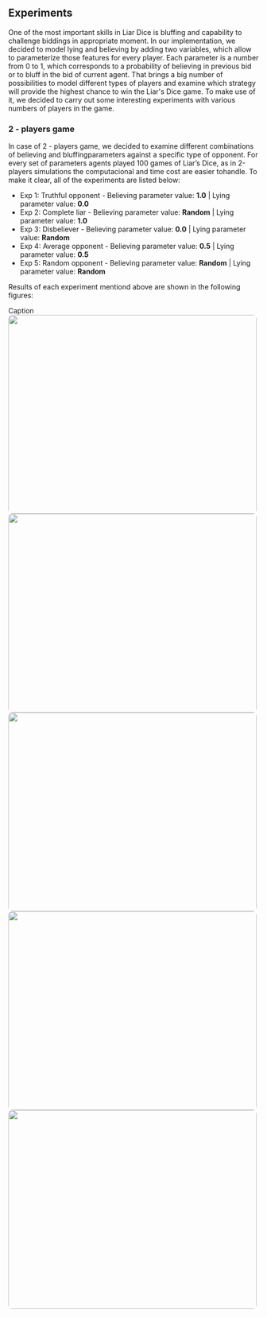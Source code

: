 <div id="experiments"></div>

## Experiments
One of the most important skills in Liar Dice is bluffing and capability to challenge biddings in appropriate moment. In our implementation, we decided to model lying and believing by adding two variables, which allow to parameterize those features for every player. Each parameter is a number from 0 to 1, which corresponds to a probability of believing in previous bid or to bluff in the bid of current agent. That brings a big number of possibilities to model different types of players and examine which strategy will provide the highest chance to win the Liar's Dice game. To make use of it, we decided to carry out some interesting experiments with various numbers of players in the game.

### 2 - players game

In case of 2 - players game, we decided to examine different combinations of believing and bluffingparameters  against  a  specific  type  of  opponent.   For  every  set  of  parameters  agents  played  100 games  of  Liar’s  Dice,  as  in  2-players  simulations  the  computacional  and  time  cost  are  easier  tohandle.  To make it clear, all of the experiments are listed below:

<ul>
  <li>Exp 1: Truthful opponent - Believing parameter value: <b>1.0</b> | Lying parameter value: <b>0.0</b> </li>
  <li>Exp 2: Complete liar - Believing parameter value: <b>Random</b> | Lying parameter value: <b>1.0</b></li>
  <li>Exp 3: Disbeliever - Believing parameter value: <b>0.0</b> | Lying parameter value: <b>Random</b></li>
  <li>Exp 4: Average opponent - Believing parameter value: <b>0.5</b> | Lying parameter value: <b>0.5</b></li>
  <li>Exp 5: Random opponent - Believing parameter value: <b>Random</b> | Lying parameter value: <b>Random</b></li>
</ul>

Results of each experiment mentiond above are shown in the following figures:

<div class="row">
    <div class="column">
      <div>
        Caption
        <img src={WebInterface/public/Thruthful_Opponent_1.png} width="500" height="400" style="border-radius: 8px  " caption="xd" style="vertical-align:middle;"/>
      </div>
      <img src={WebInterface/public/Disbeliever_3.png} width="500" height="400" style="border-radius: 8px  " style="vertical-align:middle;"/>
    </div>
    <div class="column">
      <img src={WebInterface/public/Liar_2.png} width="500" height="400" style="border-radius: 8px  " style="vertical-align:middle;"/>
      <img src={WebInterface/public/Average_Opponent_4.png} width="500" height="400" style="border-radius: 8px  " style="vertical-align:middle;"/>
    </div>
    <div>
      <img src={WebInterface/public/Random_5.png} width="500" height="400" style="border-radius: 8px  " style="vertical-align:middle;"/>
    </div>
    

</div>



